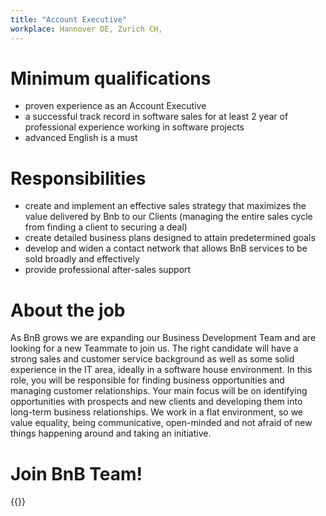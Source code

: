 ```yaml
---
title: "Account Executive"
workplace: Hannover DE, Zurich CH,
---
```


# Minimum qualifications

* proven experience as an Account Executive
* a successful track record in software sales for at least 2 year of professional experience working in software projects
* advanced English is a must

# Responsibilities

* create and implement an effective sales strategy that maximizes the value delivered by Bnb to our Clients (managing the entire sales cycle from finding a client to securing a deal)
* create detailed business plans designed to attain predetermined goals
* develop and widen a contact network that allows BnB services to be sold broadly and effectively
* provide professional after-sales support

# About the job

As BnB grows we are expanding our Business Development Team and are looking for a new Teammate to join us. The right candidate will have a strong sales and customer service background as well as some solid experience in the IT area, ideally in a software house environment. In this role, you will be responsible for finding business opportunities and managing customer relationships. Your main focus will be on identifying opportunities with prospects and new clients and developing them into long-term business relationships.
We work in a flat environment, so we value equality, being communicative, open-minded and not afraid of new things happening around and taking an initiative.

# Join BnB Team!

{{<disclaimer>}}